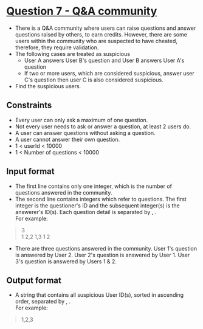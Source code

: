 # [Question 7 - Q&A community](https://github.com/ZdrzalikPrzemyslaw/2020-Credit-Suisse-Global-Coding-Challenge/blob/master/.github/Global%20Coding%20Challenge_ex_7.pdf)

- There is a Q&A community where users can raise questions and answer questions raised by
others, to earn credits. However, there are some users within the community who are suspected to
have cheated, therefore, they require validation.
- The following cases are treated as suspicious
  - User A answers User B's question and User B answers User A's question
  - If two or more users, which are considered suspicious, answer user C's question then user C is also considered suspicious.
- Find the suspicious users.

## Constraints

- Every user can only ask a maximum of one question.
- Not every user needs to ask or answer a question, at least 2 users do.
- A user can answer questions without asking a question.
- A user cannot answer their own question.
- 1 < userId < 10000
- 1 < Number of questions < 10000

## Input format

- The first line contains only one integer, which is the number of questions answered in the
community.
- The second line contains integers which refer to questions. The first integer is the questioner's ID
and the subsequent integer(s) is the answerer's ID(s). Each question detail is separated by , . <br>
For example:

>3 <br>
>1 2,2 1,3 1 2

- There are three questions answered in the community. User 1's question is answered by User 2.
User 2's question is answered by User 1. User 3's question is answered by Users 1 & 2.


## Output format

- A string that contains all suspicious User ID(s), sorted in ascending order, separated by , . <br> 
For example:
  
>1,2,3
